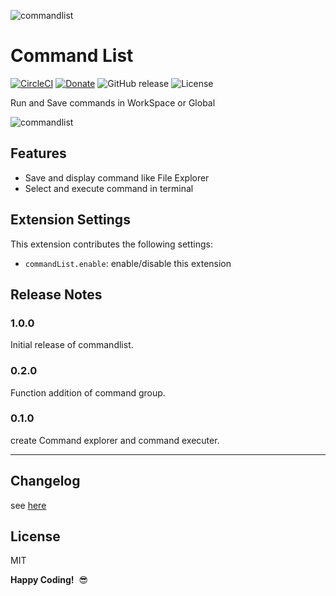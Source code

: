 ![commandlist](https://github.com/yamajyn/commandlist/blob/master/resources/preview.png)
# Command List 

[![CircleCI](https://circleci.com/gh/yamajyn/commandlist/tree/master.svg?style=shield)](https://circleci.com/gh/yamajyn/commandlist/tree/master)
[![Donate](https://img.shields.io/badge/Donate-PayPal-green.svg)](https://www.paypal.com/cgi-bin/webscr?cmd=_donations&business=9RLWXDPUFZC56&currency_code=JPY&source=url)
![GitHub release](https://img.shields.io/github/release/yamajyn/commandlist.svg?style=flat)
![License](https://img.shields.io/badge/license-MIT-blue.svg?style=flat)


Run and Save commands in WorkSpace or Global

![commandlist](https://github.com/yamajyn/commandlist/blob/master/resources/explain.gif)

## Features

- Save and display command like File Explorer
- Select and execute command in terminal

## Extension Settings


This extension contributes the following settings:

* `commandList.enable`: enable/disable this extension

## Release Notes

### 1.0.0

Initial release of commandlist.

### 0.2.0

Function addition of command group.

### 0.1.0

create Command explorer and command executer.

-----------------------------------------------------------------------------------------------------------

## Changelog

see [here](https://github.com/yamajyn/commandlist/blob/master/CHANGELOG.md)

## License
MIT

**Happy Coding!**  😎
